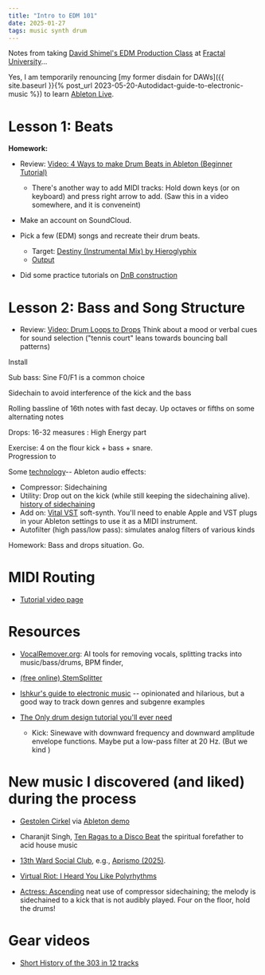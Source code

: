 ```yaml
---
title: "Intro to EDM 101"
date: 2025-01-27
tags: music synth drum
---
```


Notes from taking [David Shimel's EDM Production Class](https://open.substack.com/pub/fractaluniversity/p/david-shimel-on-edm-production) at [Fractal University](https://fractalnyc.com/university)...

Yes, I am temporarily renouncing [my former disdain for DAWs]({{ site.baseurl }}{% post_url 2023-05-20-Autodidact-guide-to-electronic-music %}) to learn [Ableton Live](https://www.ableton.com/en/live/).


# Lesson 1: Beats 

**Homework:**

- Review: [Video: 4 Ways to make Drum Beats in Ableton (Beginner Tutorial)](https://youtu.be/Xmxudicznug)
    - There's another way to add MIDI tracks: Hold down keys (or on keyboard) and press right arrow to add. (Saw this in a video somewhere, and it is conveneint)  
- Make an account on SoundCloud. 
- Pick a few (EDM) songs and recreate their drum beats. 
    - Target: [Destiny (Instrumental Mix) by Hieroglyphix](https://music.apple.com/us/album/destiny-instrumental-mix/595799814?i=595799822)
    - [Output](https://on.soundcloud.com/Azr7qMsSCNLu2xjw5)  


 - Did some practice tutorials on [DnB construction](https://www.attackmagazine.com/technique/beat-dissected/raw-drum-bass/) 

# Lesson 2: Bass and Song Structure

- Review: [Video: Drum Loops to Drops](https://youtu.be/5JFz6jfkxmA )
Think about a mood or verbal cues for sound selection ("tennis court" leans towards bouncing ball patterns)

Install 

Sub bass:  Sine F0/F1 is a common choice

Sidechain to avoid interference of the kick and the bass

Rolling bassline of 16th notes with fast decay.  Up octaves or fifths on some alternating notes 

Drops: 16-32 measures : High Energy part

Exercise: 4 on the flour kick + bass + snare.  
Progression to 

Some [technology](https://www.ableton.com/en/manual/live-audio-effect-reference/)-- Ableton audio effects: 
- Compressor: Sidechaining
- Utility: Drop out on the kick (while still keeping the sidechaining alive). [history of sidechaining](https://www.ableton.com/en/blog/sidechain-compression-part-1/#:~:text=It%20may%20shock%20you%20to,the%20specific%20sibilant%20sounds%20appeared.)
- Add on: [Vital VST](http://vital.audio) soft-synth. You'll need to enable Apple and VST plugs in your Ableton settings to use it as a MIDI instrument.
- Autofilter (high pass/low pass): simulates analog filters of various kinds

Homework: Bass and drops situation. Go. 




# MIDI Routing

- [Tutorial video page](https://www.ableton.com/en/blog/generate-endless-musical-ideas-lives-midi-devices/)

# Resources

- [VocalRemover.org](https://vocalremover.org/splitter-ai): AI tools for removing vocals, splitting tracks into music/bass/drums, BPM finder, 

- [(free online) StemSplitter](https://voice.ai/tools/stem-splitter)

- [Ishkur's guide to electronic music](https://music.ishkur.com/) -- opinionated and hilarious, but a good way to track down genres and subgenre examples

- [The Only drum design tutorial you'll ever need](https://www.youtube.com/watch?v=WFGs91vSpIw)
    - Kick:  Sinewave with downward frequency and downward amplitude envelope functions. Maybe put a low-pass filter at 20 Hz. (But we kind )


# New music I discovered (and liked) during the process

- [Gestolen Cirkel](https://geslotencirkel.bandcamp.com) via [Ableton demo](https://www.ableton.com/en/blog/gesloten-cirkel-free-tools-and-tips-for-spicing-up-sounds/)

- Charanjit Singh, [Ten Ragas to a Disco Beat](https://www.hiphopelectronic.com/no-daw-its-old-school-bangers/experimental-house-music-songs-charanjit-singh-raga-bhairavi) the spiritual forefather to acid house music

- [13th Ward Social Club](https://13thwardsocialclub.bandcamp.com), e.g., [Aprismo (2025)](https://music.apple.com/us/album/aprismo/1787815444). 

- [Virtual Riot: I Heard You Like Polyrhythms](https://www.youtube.com/watch?v=SthcxWPXG_E&t=11s)

- [Actress: Ascending](https://youtu.be/8F-v9RZt1Z8) neat use of compressor sidechaining; the melody is sidechained to a kick that is not audibly played.  Four on the floor, hold the drums!

# Gear videos

- [Short History of the 303 in 12 tracks](https://www.youtube.com/watch?v=kf2-WLK3gPA)